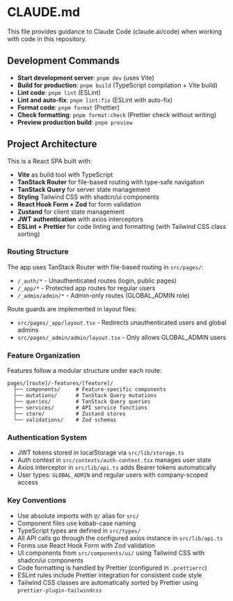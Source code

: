 # CLAUDE.md

This file provides guidance to Claude Code (claude.ai/code) when working with code in this repository.

## Development Commands

- **Start development server**: `pnpm dev` (uses Vite)
- **Build for production**: `pnpm build` (TypeScript compilation + Vite build)
- **Lint code**: `pnpm lint` (ESLint)
- **Lint and auto-fix**: `pnpm lint:fix` (ESLint with auto-fix)
- **Format code**: `pnpm format` (Prettier)
- **Check formatting**: `pnpm format:check` (Prettier check without writing)
- **Preview production build**: `pnpm preview`

## Project Architecture

This is a React SPA built with:

- **Vite** as build tool with TypeScript
- **TanStack Router** for file-based routing with type-safe navigation
- **TanStack Query** for server state management
- **Styling** Tailwind CSS with shadcn/ui components
- **React Hook Form + Zod** for form validation
- **Zustand** for client state management
- **JWT authentication** with axios interceptors
- **ESLint + Prettier** for code linting and formatting (with Tailwind CSS class sorting)

### Routing Structure

The app uses TanStack Router with file-based routing in `src/pages/`:

- `/_auth/*` - Unauthenticated routes (login, public pages)
- `/_app/*` - Protected app routes for regular users
- `/_admin/admin/*` - Admin-only routes (GLOBAL_ADMIN role)

Route guards are implemented in layout files:

- `src/pages/_app/layout.tsx` - Redirects unauthenticated users and global admins
- `src/pages/_admin/admin/layout.tsx` - Only allows GLOBAL_ADMIN users

### Feature Organization

Features follow a modular structure under each route:

```
pages/[route]/-features/[feature]/
  ├── components/     # Feature-specific components
  ├── mutations/      # TanStack Query mutations
  ├── queries/        # TanStack Query queries
  ├── services/       # API service functions
  ├── store/          # Zustand stores
  └── validations/    # Zod schemas
```

### Authentication System

- JWT tokens stored in localStorage via `src/lib/storage.ts`
- Auth context in `src/contexts/auth-context.tsx` manages user state
- Axios interceptor in `src/lib/api.ts` adds Bearer tokens automatically
- User types: `GLOBAL_ADMIN` and regular users with company-scoped access

### Key Conventions

- Use absolute imports with `@/` alias for `src/`
- Component files use kebab-case naming
- TypeScript types are defined in `src/types/`
- All API calls go through the configured axios instance in `src/lib/api.ts`
- Forms use React Hook Form with Zod validation
- UI components from `src/components/ui/` using Tailwind CSS with shadcn/ui components
- Code formatting is handled by Prettier (configured in `.prettierrc`)
- ESLint rules include Prettier integration for consistent code style
- Tailwind CSS classes are automatically sorted by Prettier using `prettier-plugin-tailwindcss`
